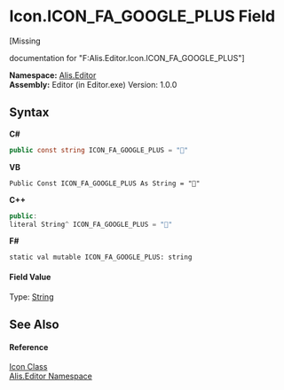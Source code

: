 # Icon.ICON_FA_GOOGLE_PLUS Field
 

\[Missing <summary> documentation for "F:Alis.Editor.Icon.ICON_FA_GOOGLE_PLUS"\]

**Namespace:**&nbsp;<a href="b150ade4-39de-a232-5f06-d3cdc1b2c538">Alis.Editor</a><br />**Assembly:**&nbsp;Editor (in Editor.exe) Version: 1.0.0

## Syntax

**C#**<br />
``` C#
public const string ICON_FA_GOOGLE_PLUS = ""
```

**VB**<br />
``` VB
Public Const ICON_FA_GOOGLE_PLUS As String = ""
```

**C++**<br />
``` C++
public:
literal String^ ICON_FA_GOOGLE_PLUS = ""
```

**F#**<br />
``` F#
static val mutable ICON_FA_GOOGLE_PLUS: string
```


#### Field Value
Type: <a href="https://docs.microsoft.com/dotnet/api/system.string" target="_blank">String</a>

## See Also


#### Reference
<a href="cc0f883c-67f8-f772-c6d7-a60b129f22a7">Icon Class</a><br /><a href="b150ade4-39de-a232-5f06-d3cdc1b2c538">Alis.Editor Namespace</a><br />